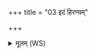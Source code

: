 +++
title = "03 इदं हिरण्यम्"

+++
<details><summary>मूलम् (WS)</summary>

इदं हिरण्यं बिभृहि यत् ते पिताबिभः पुरा ।  
स्वर्गं यतः पितुर्हस्तं निर्मृडढि दक्षिणम् ॥ ३ ॥
</details>